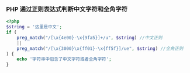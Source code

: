 ### PHP 通过正则表达式判断中文字符和全角字符

```php
<?php
$string = '这里是中文';
if (
    preg_match("/[\x{4e00}-\x{9fa5}]+/u", $string) //中文正则
    || 
    preg_match("/[\x{3000}\x{ff01}-\x{ff5f}]/ue", $string) //全角正则
) {
    echo '字符串中包含了中文字符或者全角字符';
}
```